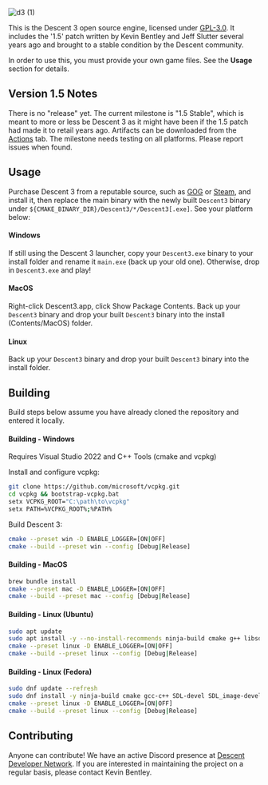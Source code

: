 ![d3 (1)](https://github.com/DescentDevelopers/Descent3/assets/47716344/82ba0911-ee32-4565-84ee-b432c215ab95)

This is the Descent 3 open source engine, licensed under [GPL-3.0](https://github.com/DescentDevelopers/Descent3?tab=GPL-3.0-1-ov-file). It includes the '1.5' patch written by Kevin Bentley and Jeff Slutter several years ago and brought to a stable condition by the Descent community.

In order to use this, you must provide your own game files. See the **Usage** section for details.

## Version 1.5 Notes
There is no "release" yet. The current milestone is "1.5 Stable", which is meant to more or less be Descent 3 as it might have been if the 1.5 patch had made it to retail years ago. Artifacts can be downloaded from the [Actions](https://github.com/DescentDevelopers/Descent3/actions) tab.
The milestone needs testing on all platforms. Please report issues when found.

## Usage
Purchase Descent 3 from a reputable source, such as [GOG](https://www.gog.com/game/descent_3_expansion) or [Steam](https://store.steampowered.com/app/273590/Descent_3/), and install it, then replace the main binary with the newly built `Descent3` binary under `${CMAKE_BINARY_DIR}/Descent3/*/Descent3[.exe]`.
See your platform below:

#### Windows
If still using the Descent 3 launcher, copy your `Descent3.exe` binary to your install folder and rename it `main.exe` (back up your old one). Otherwise, drop in `Descent3.exe` and play!

#### MacOS
Right-click Descent3.app, click Show Package Contents. Back up your `Descent3` binary and drop your built `Descent3` binary into the install (Contents/MacOS) folder.

#### Linux
Back up your `Descent3` binary and drop your built `Descent3` binary into the install folder.

## Building
Build steps below assume you have already cloned the repository and entered it locally.

#### Building - Windows
Requires Visual Studio 2022 and C++ Tools (cmake and vcpkg)

Install and configure vcpkg:
```sh
git clone https://github.com/microsoft/vcpkg.git
cd vcpkg && bootstrap-vcpkg.bat
setx VCPKG_ROOT="C:\path\to\vcpkg"
setx PATH=%VCPKG_ROOT%;%PATH%
```

Build Descent 3:
```sh
cmake --preset win -D ENABLE_LOGGER=[ON|OFF]
cmake --build --preset win --config [Debug|Release]
```

#### Building - MacOS
```sh
brew bundle install
cmake --preset mac -D ENABLE_LOGGER=[ON|OFF]
cmake --build --preset mac --config [Debug|Release]
```

#### Building - Linux (Ubuntu)
```sh
sudo apt update
sudo apt install -y --no-install-recommends ninja-build cmake g++ libsdl1.2-dev libsdl-image1.2-dev libncurses-dev zlib1g-dev libspdlog-dev
cmake --preset linux -D ENABLE_LOGGER=[ON|OFF]
cmake --build --preset linux --config [Debug|Release]
```

#### Building - Linux (Fedora)
```sh
sudo dnf update --refresh
sudo dnf install -y ninja-build cmake gcc-c++ SDL-devel SDL_image-devel ncurses-devel zlib-devel spdlog-devel
cmake --preset linux -D ENABLE_LOGGER=[ON|OFF]
cmake --build --preset linux --config [Debug|Release]
```

## Contributing
Anyone can contribute! We have an active Discord presence at [Descent Developer Network](https://discord.gg/GNy5CUQ). If you are interested in maintaining the project on a regular basis, please contact Kevin Bentley.
